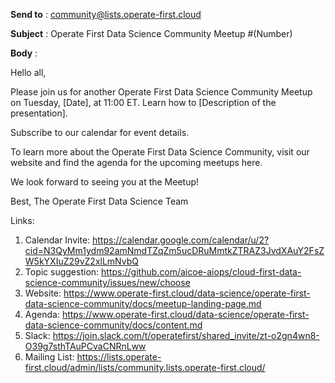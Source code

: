 **Send to** : community@lists.operate-first.cloud

**Subject** : Operate First Data Science Community Meetup #(Number)

**Body** :

Hello all,
 
Please join us for another Operate First Data Science Community Meetup on Tuesday, [Date], at 11:00 ET. Learn how to [Description of the presentation]. 
 
Subscribe to our calendar for event details.
 
To learn more about the Operate First Data Science Community, visit our website and find the agenda for the upcoming meetups here.
 
We look forward to seeing you at the Meetup!
 
Best, 
The Operate First Data Science Team
 
 
Links:
 
1. Calendar Invite: https://calendar.google.com/calendar/u/2?cid=N3QyMm1ydm92amNmdTZqZm5ucDRuMmtkZTRAZ3JvdXAuY2FsZW5kYXIuZ29vZ2xlLmNvbQ
2. Topic suggestion: https://github.com/aicoe-aiops/cloud-first-data-science-community/issues/new/choose
3. Website: https://www.operate-first.cloud/data-science/operate-first-data-science-community/docs/meetup-landing-page.md
4. Agenda: https://www.operate-first.cloud/data-science/operate-first-data-science-community/docs/content.md
5. Slack: https://join.slack.com/t/operatefirst/shared_invite/zt-o2gn4wn8-O39g7sthTAuPCvaCNRnLww 
6. Mailing List: https://lists.operate-first.cloud/admin/lists/community.lists.operate-first.cloud/
